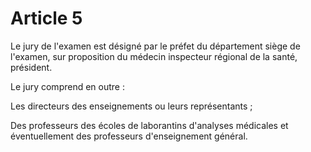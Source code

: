 # Article 5

Le jury de l'examen est désigné par le préfet du département siège de l'examen, sur proposition du médecin inspecteur régional de la santé, président.

Le jury comprend en outre :

Les directeurs des enseignements ou leurs représentants ;

Des professeurs des écoles de laborantins d'analyses médicales et éventuellement des professeurs d'enseignement général.
